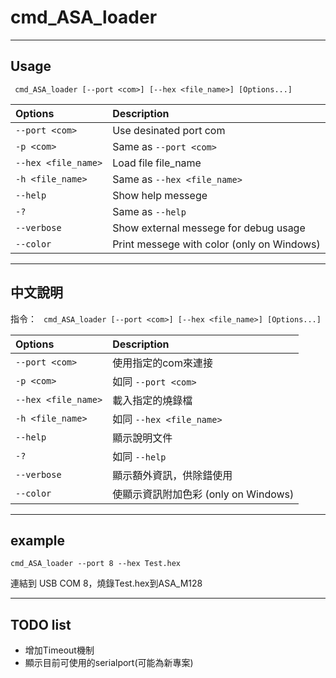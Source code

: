 # cmd_ASA_loader

- - -
## Usage  
` cmd_ASA_loader [--port <com>] [--hex <file_name>] [Options...]`  

| Options    |  Description    |
| :------------- | :------------- |
| `--port <com>`      | Use desinated port com |
| `-p <com> `         | Same as `--port <com>` |
| `--hex <file_name>` | Load file file_name |
| `-h <file_name>`    | Same as `--hex <file_name>` |
| `--help`            | Show help messege |
| `-?`                | Same as `--help` |
| `--verbose`         | Show external messege for debug usage |
| `--color`           | Print messege with color (only on Windows) |

- - -
## 中文說明
指令： ` cmd_ASA_loader [--port <com>] [--hex <file_name>] [Options...]`  

| Options    |  Description    |
| :------------- | :------------- |
| `--port <com>`      | 使用指定的com來連接 |
| `-p <com> `         | 如同 `--port <com>` |
| `--hex <file_name>` | 載入指定的燒錄檔 |
| `-h <file_name>`    | 如同 `--hex <file_name>` |
| `--help`            | 顯示說明文件 |
| `-?`                | 如同  `--help` |
| `--verbose`         | 顯示額外資訊，供除錯使用 |
| `--color`           | 使顯示資訊附加色彩 (only on Windows) |

- - -
## example  
`cmd_ASA_loader --port 8 --hex Test.hex`

連結到 USB COM 8，燒錄Test.hex到ASA_M128

- - -  
## TODO list
 - 增加Timeout機制
 - 顯示目前可使用的serialport(可能為新專案)
